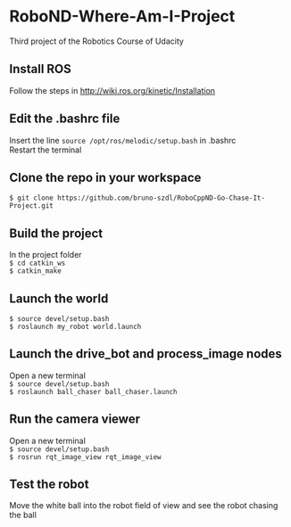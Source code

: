 # RoboND-Where-Am-I-Project
Third project of the Robotics Course of Udacity

## Install ROS
Follow the steps in http://wiki.ros.org/kinetic/Installation

## Edit the .bashrc file
Insert the line `source /opt/ros/melodic/setup.bash` in .bashrc  
Restart the terminal

## Clone the repo in your workspace
`$ git clone https://github.com/bruno-szdl/RoboCppND-Go-Chase-It-Project.git`

## Build the project
In the project folder  
`$ cd catkin_ws`  
`$ catkin_make`

## Launch the world
`$ source devel/setup.bash`  
`$ roslaunch my_robot world.launch`

## Launch the drive_bot and process_image nodes
Open a new terminal  
`$ source devel/setup.bash`  
`$ roslaunch ball_chaser ball_chaser.launch`

## Run the camera viewer
Open a new terminal  
`$ source devel/setup.bash`  
`$ rosrun rqt_image_view rqt_image_view`

## Test the robot
Move the white ball into the robot field of view and see the robot chasing the ball
